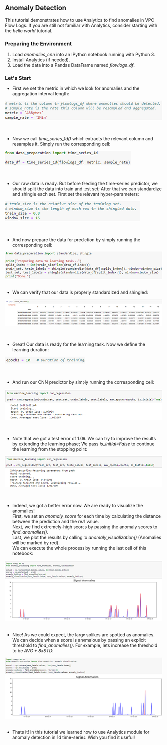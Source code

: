 ## Anomaly Detection 
This tutorial demonstrates how to use Analytics to find anomalies in VPC Flow Logs. 
If you are still not familiar with Analytics, consider starting with the *hello world* tutorial.

### Preparing the Environment
1. Load *anomalies_cnn* into an IPython notebook running with Python 3.
2. Install Analytics (if needed).
3. Load the data into a Pandas DataFrame named *flowlogs_df*.

### Let's Start
* First we set the metric in which we look for anomalies and the aggregation interval length:  

![alt text](images/metric_agg.png)  
<br/>
<br/>

* Now we call *time_series_1d()* which extracts the relevant column and resamples it. Simply run the corresponding cell:  

![alt text](images/time_series_1d.png)  
<br/>
<br/>

* Our raw data is ready. But before feeding the time-series predictor, we should split the data into train and test set; After that we can standardize and shingle each set. First set the relevant hyper-parameters:

![alt text](images/split_shingle.png)  
<br/>
<br/>

* And now prepare the data for prediction by simply running the corresponding cell:

![alt text](images/prepare_data.png)
<br/>
<br/>

* We can verify that our data is properly standardized and shingled:

![alt text](images/shingle_verify.png)  
<br/>
<br/>

* Great! Our data is ready for the learning task. 
Now we define the learning duration:

![alt text](images/epochs.png)  
<br/>
<br/>

* And run our CNN predictor by simply running the corresponding cell: 

![alt text](images/learning_1.png)  
<br/>
<br/>

* Note that we got a test error of 1.06. We can try to improve the results by extending the learning phase; We pass *is_initial=False* to continue the learning from the stopping point:

![alt text](images/learning_2.png)  
<br/>
<br/>

* Indeed, we got a better error now. We are ready to visualize the anomalies!  
First, we set an *anomaly_score* for each time by calculating the distance between the prediction and the real value.   
Next, we find extremely-high scores by passing the anomaly scores to *find_anomalies()*.   
Last, we plot the results by calling to *anomaly_visualization()* (Anomalies will be marked by red).  
We can execute the whole process by running the last cell of this notebook:

![alt text](images/visualization.png)
<br/>
<br/>

* Nice! As we could expect, the large splikes are spotted as anomalies. We can decide when a score is anomalous by passing an explicit threshold to *find_anomalies()*. For example, lets increase the threshold to be *AVG + 8xSTD*:

![alt text](images/visualization_2.png)
<br/>
<br/>

* Thats it! In this tutorial we learned how to use Analytics module for anomaly detection in 1d time-series. Wish you find it useful!
